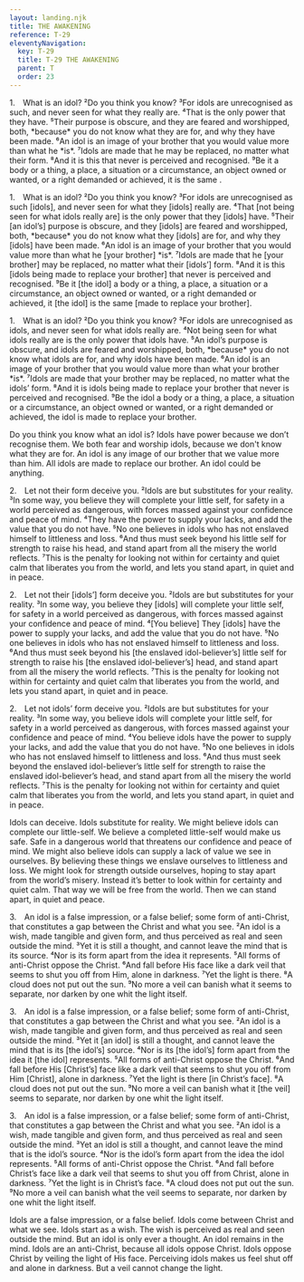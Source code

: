 ```yaml
---
layout: landing.njk
title: THE AWAKENING
reference: T-29 
eleventyNavigation:
  key: T-29
  title: T-29 THE AWAKENING
  parent: T
  order: 23
---
```





<div class=paragraph id="p1">

  <p class=fip>1. What is an idol? ²Do you think you know? ³For idols are unrecognised as such, and never seen for what they really are. ⁴That is the only power that they have. ⁵Their purpose is obscure, and they are feared and worshipped, both, *because* you do not know what they are for, and why they have been made. ⁶An idol is an image of your brother that you would value more than what he *is*. ⁷Idols are made that he may be replaced, no matter what their form. ⁸And it is this that never is perceived and recognised. ⁹Be it a body or a thing, a place, a situation or a circumstance, an object owned or wanted, or a right demanded or achieved, it is the same .

  <p class=expanded>1. What is an idol? ²Do you think you know? ³For idols are unrecognised as such [idols], and never seen for what they [idols] really are. ⁴That [not being seen for what idols really are] is the only power that they [idols] have. ⁵Their [an idol’s] purpose is obscure, and they [idols] are feared and worshipped, both, *because* you do not know what they [idols] are for, and why they [idols] have been made. ⁶An idol is an image of your brother that you would value more than what he [your brother] *is*. ⁷Idols are made that he [your brother] may be replaced, no matter what their [idols’] form. ⁸And it is this [idols being made to replace your brother] that never is perceived and recognised. ⁹Be it [the idol] a body or a thing, a place, a situation or a circumstance, an object owned or wanted, or a right demanded or achieved, it [the idol] is the same [made to replace your brother].

  <p class=substituted>1. What is an idol? ²Do you think you know? ³For idols are unrecognised as idols, and never seen for what idols really are. ⁴Not being seen for what idols really are is the only power that idols have. ⁵An idol’s purpose is obscure, and idols are feared and worshipped, both, *because* you do not know what idols are for, and why idols have been made. ⁶An idol is an image of your brother that you would value more than what your brother *is*. ⁷Idols are made that your brother may be replaced, no matter what the idols’ form. ⁸And it is idols being made to replace your brother that never is perceived and recognised. ⁹Be the idol a body or a thing, a place, a situation or a circumstance, an object owned or wanted, or a right demanded or achieved, the idol is made to replace your brother.

  <p class=simplified>Do you think you know what an idol is? Idols have power because we don’t recognise them. We both fear and worship idols, because we don't know what they are for. An idol is any image of our brother that we value more than him. All idols are made to replace our brother. An idol could be anything.

</div>

<div class=paragraph id="p2">
  <p class=fip>2. Let not their form deceive you. ²Idols are but substitutes for your reality. ³In some way, you believe they will complete your little self, for safety in a world perceived as dangerous, with forces massed against your confidence and peace of mind. ⁴They have the power to supply your lacks, and add the value that you do not have. ⁵No one believes in idols who has not enslaved himself to littleness and loss. ⁶And thus must seek beyond his little self for strength to raise his head, and stand apart from all the misery the world reflects. ⁷This is the penalty for looking not within for certainty and quiet calm that liberates you from the world, and lets you stand apart, in quiet and in peace.

  <p class=expanded>2. Let not their [idols’] form deceive you. ²Idols are but substitutes for your reality. ³In some way, you believe they [idols] will complete your little self, for safety in a world perceived as dangerous, with forces massed against your confidence and peace of mind. ⁴[You believe] They [idols] have the power to supply your lacks, and add the value that you do not have. ⁵No one believes in idols who has not enslaved himself to littleness and loss. ⁶And thus must seek beyond his [the enslaved idol-believer’s] little self for strength to raise his [the enslaved idol-believer’s] head, and stand apart from all the misery the world reflects. ⁷This is the penalty for looking not within for certainty and quiet calm that liberates you from the world, and lets you stand apart, in quiet and in peace.

  <p class=substituted>2. Let not idols’ form deceive you. ²Idols are but substitutes for your reality. ³In some way, you believe idols will complete your little self, for safety in a world perceived as dangerous, with forces massed against your confidence and peace of mind. ⁴You believe idols have the power to supply your lacks, and add the value that you do not have. ⁵No one believes in idols who has not enslaved himself to littleness and loss. ⁶And thus must seek beyond the enslaved idol-believer’s little self for strength to raise the enslaved idol-believer’s head, and stand apart from all the misery the world reflects. ⁷This is the penalty for looking not within for certainty and quiet calm that liberates you from the world, and lets you stand apart, in quiet and in peace.

  <p class=simplified>Idols can deceive. Idols substitute for reality. We might believe idols can complete our little-self. We believe a completed little-self would make us safe. Safe in a dangerous world that threatens our confidence and peace of mind. We might also believe idols can supply a lack of value we see in ourselves. By believing these things we enslave ourselves to littleness and loss. We might look for strength outside ourselves, hoping to stay apart from the world’s misery. Instead it’s better to look within for certainty and quiet calm. That way we will be free from the world. Then we can stand apart, in quiet and peace.

</div>

<div class=paragraph id="p3">

  <p class=fip>3. An idol is a false impression, or a false belief; some form of anti-Christ, that constitutes a gap between the Christ and what you see. ²An idol is a wish, made tangible and given form, and thus perceived as real and seen outside the mind. ³Yet it is still a thought, and cannot leave the mind that is its source. ⁴Nor is its form apart from the idea it represents. ⁵All forms of anti-Christ oppose the Christ. ⁶And fall before His face like a dark veil that seems to shut you off from Him, alone in darkness. ⁷Yet the light is there. ⁸A cloud does not put out the sun. ⁹No more a veil can banish what it seems to separate, nor darken by one whit the light itself.

  <p class=expanded>3. An idol is a false impression, or a false belief; some form of anti-Christ, that constitutes a gap between the Christ and what you see. ²An idol is a wish, made tangible and given form, and thus perceived as real and seen outside the mind. ³Yet it [an idol] is still a thought, and cannot leave the mind that is its [the idol’s] source. ⁴Nor is its [the idol’s] form apart from the idea it [the idol] represents. ⁵All forms of anti-Christ oppose the Christ. ⁶And fall before His [Christ’s] face like a dark veil that seems to shut you off from Him [Christ], alone in darkness. ⁷Yet the light is there [in Christ’s face]. ⁸A cloud does not put out the sun. ⁹No more a veil can banish what it [the veil] seems to separate, nor darken by one whit the light itself.

  <p class=substituted>3. An idol is a false impression, or a false belief; some form of anti-Christ, that constitutes a gap between the Christ and what you see. ²An idol is a wish, made tangible and given form, and thus perceived as real and seen outside the mind. ³Yet an idol is still a thought, and cannot leave the mind that is the idol’s source. ⁴Nor is the idol’s form apart from the idea the idol represents. ⁵All forms of anti-Christ oppose the Christ. ⁶And fall before Christ’s face like a dark veil that seems to shut you off from Christ, alone in darkness. ⁷Yet the light is in Christ’s face. ⁸A cloud does not put out the sun. ⁹No more a veil can banish what the veil seems to separate, nor darken by one whit the light itself.

  <p class=simplified>Idols are a false impression, or a false belief. Idols come between Christ and what we see. Idols start as a wish. The wish is perceived as real and seen outside the mind. But an idol is only ever a thought. An idol remains in the mind. Idols are an anti-Christ, because all idols oppose Christ. Idols oppose Christ by veiling the light of His face. Perceiving idols makes us feel shut off and alone in darkness. But a veil cannot change the light.

</div>
